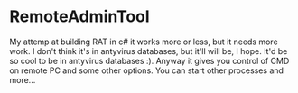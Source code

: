 # RemoteAdminTool
My attemp at building RAT in c# it works more or less, but it needs more work. 
I don't think it's in antyvirus databases, but it'll will be, I hope. 
It'd be so cool to be in antyvirus databases :). 
Anyway it gives you control of CMD on remote PC and some other options. 
You can start other processes and more...

